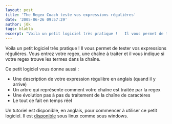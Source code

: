 ```yaml
---
layout: post
title: 'The Regex Coach teste vos expressions régulières'
date: '2005-06-26 09:57:29'
author: j0k
tags: blabla
excerpt: "Voila un petit logiciel très pratique !   Il vous permet de tester vos expressions régulières. Vous entrez votre regex, une chaîne à traiter et il vous indique si votre regex trouve les termes dans la chaîne."
---
```


Voila un petit logiciel très pratique !   Il vous permet de tester vos expressions régulières. Vous entrez votre regex, une chaîne à traiter et il vous indique si votre regex trouve les termes dans la chaîne.

Ce petit logiciel vous donne aussi :
* Une description de votre expression régulière en anglais (quand il y arrive)
* Un arbre qui représente comment votre chaîne est traitée par la regex
* Une évolution pas à pas du traitement de la chaîne de caractères
* Le tout ce fait en temps réel

Un tutoriel est disponible, en anglais, pour commencer à utiliser ce petit logiciel. Il est [disponible](http://www.weitz.de/regex-coach/) sous linux comme sous windows.
